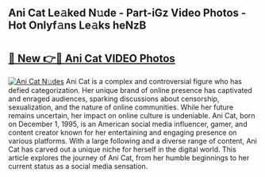 ## Ani Cat Le𝚊ked N𝚞de - Part-iGz Video Photos - Hot Onlyf𝚊ns Le𝚊ks heNzB

# <h2><a href="http://ac49971.deff.icu/?id=Ani+Cat">🔗 New 👉🔴 Ani Cat VIDEO Photos</a></h2>

[![Ani Cat N𝚞des](https://i.imgur.com/rIISA9y.gif)](http://ac49971.deff.icu/?id=Ani+Cat)
Ani Cat is a complex and controversial figure who has defied categorization. Her unique brand of online presence has captivated and enraged audiences, sparking discussions about censorship, sexualization, and the nature of online communities. While her future remains uncertain, her impact on online culture is undeniable. Ani Cat, born on December 1, 1995, is an American social media influencer, gamer, and content creator known for her entertaining and engaging presence on various platforms. With a large following and a diverse range of content, Ani Cat has carved out a unique niche for herself in the digital world. This article explores the journey of Ani Cat, from her humble beginnings to her current status as a social media sensation.
